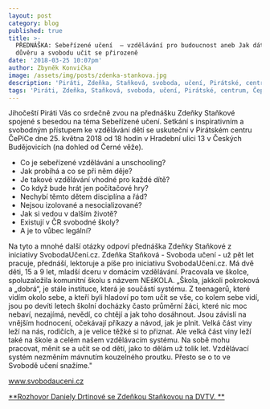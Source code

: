 ```yaml
---
layout: post
category: blog
published: true
title: >-
  PŘEDNÁŠKA: Sebeřízené učení  – vzdělávání pro budoucnost aneb Jak dát dětem
  důvěru a svobodu učit se přirozeně 
date: '2018-03-25 10:07pm'
author: Zbyněk Konvička
image: /assets/img/posts/zdenka-stankova.jpg
description: 'Piráti, Zdeňka, Staňková, svoboda, učení, Pirátské, centrum, Čepice'
tags: 'Piráti, Zdeňka, Staňková, svoboda, učení, Pirátské, centrum, Čepice'
---
```

Jihočeští Piráti Vás co srdečně zvou na přednášku Zdeňky Staňkové spojené s besedou na téma Sebeřízené učení. Setkání s inspirativním a svobodným přístupem ke vzdělávání dětí se uskuteční v Pirátském centru ČePiCe dne 25. května 2018 od 18 hodin v Hradební ulici 13 v Českých Budějovicích (na dohled od Černé věže).

* Co je sebeřízené vzdělávání a unschooling? 
* Jak probíhá a co se při něm děje? 
* Je takové vzdělávání vhodné pro každé dítě? 
* Co když bude hrát jen počítačové hry? 
* Nechybí těmto dětem disciplína a řád? 
* Nejsou izolované a nesocializované? 
* Jak si vedou v dalším životě? 
* Existují v ČR svobodné školy? 
* A je to vůbec legální? 

Na tyto a mnohé další otázky odpoví přednáška Zdeňky Staňkové z iniciativy SvobodaUčení.cz. Zdeňka Staňková - Svoboda učení - už pět let pracuje, přednáší, lektoruje a píše pro iniciativu SvobodaUčení.cz. Má dvě děti, 15 a 9 let, mladší dceru v domácím vzdělávání. Pracovala ve školce, spoluzaložila komunitní školu s názvem NEšKOLA. „Škola, jakkoli pokroková a „dobrá“, je stále instituce, která je součástí systému. Z teenagerů, které vidím okolo sebe, a kteří byli hladoví po tom učit se vše, co kolem sebe vidí, jsou po devíti letech školní docházky často průměrní žáci, které nic moc nebaví, nezajímá, nevědí, co chtějí a jak toho dosáhnout. Jsou závislí na vnějším hodnocení, očekávají příkazy a návod, jak je plnit. Velká část viny leží na nás, rodičích, a je velice těžké si to přiznat. Ale velká část viny leží také na škole a celém našem vzdělávacím systému. Na sobě mohu pracovat, měnit se a učit se od dětí, jako to dělám už tolik let. Vzdělávací systém nezměním mávnutím kouzelného proutku. Přesto se o to ve Svobodě učení snažíme." 

[www.svobodauceni.cz
](www.svobodauceni.cz)

[**Rozhovor Daniely Drtinové se Zdeňkou Staňkovou na DVTV.
**](https://video.aktualne.cz/dvtv/skola-deti-ubiji-i-bez-ni-se-nauci-co-potrebuji-uceni-doma-n/r~5f59c0c22b5411e89efbac1f6b220ee8/)
